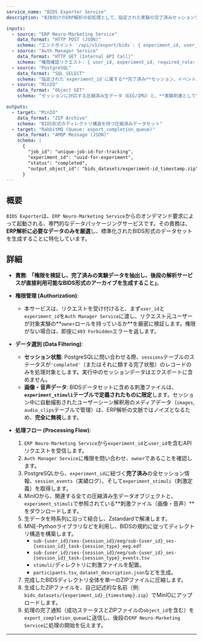 ```yaml
---
service_name: "BIDS Exporter Service"
description: "B2B向けのERP解析の前処理として、指定された実験の完了済みセッションデータを収集し、BIDS形式に準拠したデータセットとしてパッケージングする、権限管理機能付きの非同期バッチ処理サービス。"

inputs:
  - source: "ERP Neuro-Marketing Service"
    data_format: "HTTP POST (JSON)"
    schema: "エンドポイント `/api/v1/export/bids`: { experiment_id, user_id }"
  - source: "Auth Manager Service"
    data_format: "HTTP GET (Internal API Call)"
    schema: "権限確認リクエスト: { user_id, experiment_id, required_role: 'owner' }"
  - source: "PostgreSQL"
    data_format: "SQL SELECT"
    schema: "指定された`experiment_id`に属する**完了済み**セッション、イベント、刺激定義のメタデータ"
  - source: "MinIO"
    data_format: "Object GET"
    schema: "セッションに対応する圧縮済み生データ（EEG/IMU）と、**実験刺激として登録されたメディアファイル**"

outputs:
  - target: "MinIO"
    data_format: "ZIP Archive"
    schema: "BIDS形式のディレクトリ構造を持つ圧縮済みデータセット"
  - target: "RabbitMQ (Queue: export_completion_queue)"
    data_format: "AMQP Message (JSON)"
    schema: |
      {
        "job_id": "unique-job-id-for-tracking",
        "experiment_id": "uuid-for-experiment",
        "status": "completed",
        "output_object_id": "bids_datasets/experiment-id_timestamp.zip"
      }
---
```


## 概要

`BIDS Exporter`は、`ERP Neuro-Marketing Service`からのオンデマンド要求によって起動される、専門的なデータパッケージングサービスです。その責務は、**ERP解析に必要なデータのみを厳選**し、標準化されたBIDS形式のデータセットを生成することに特化しています。

## 詳細

  - **責務**: **「権限を検証し、完了済みの実験データを抽出し、後段の解析サービスが直接利用可能なBIDS形式のアーカイブを生成すること」**。

  - **権限管理 (Authorization)**:

      - 本サービスは、リクエストを受け付けると、まず`user_id`と`experiment_id`を`Auth Manager Service`に渡し、リクエスト元ユーザーが対象実験の\*\*`owner`ロールを持っているか\*\*を厳密に検証します。権限がない場合は、即座に`403 Forbidden`エラーを返します。

  - **データ選別 (Data Filtering)**:

      - **セッション状態**: PostgreSQLに問い合わせる際、`sessions`テーブルのステータスが`'completed'`（またはそれに類する完了状態）のレコードのみを処理対象とします。実行中のセッションデータはエクスポートに含めません。
      - **画像・音声データ**: BIDSデータセットに含める刺激ファイルは、**`experiment_stimuli`テーブルで定義されたものに限定**します。セッション中に自動撮影されたユーザーシーン解釈用のメディアデータ（`images`, `audio_clips`テーブルで管理）は、ERP解析の文脈ではノイズとなるため、**完全に無視**します。

  - **処理フロー (Processing Flow)**:

    1.  `ERP Neuro-Marketing Service`から`experiment_id`と`user_id`を含むAPIリクエストを受信します。
    2.  `Auth Manager Service`に権限を問い合わせ、`owner`であることを確認します。
    3.  PostgreSQLから、`experiment_id`に紐づく**完了済み**の全セッション情報、`session_events`（実績ログ）、そして`experiment_stimuli`（刺激定義）を取得します。
    4.  MinIOから、関連する全ての圧縮済み生データオブジェクトと、`experiment_stimuli`で参照されている\*\*刺激ファイル（画像・音声）\*\*をダウンロードします。
    5.  生データを時系列に沿って結合し、Zstandardで解凍します。
    6.  MNE-Pythonライブラリなどを利用し、BIDSの規約に従ってディレクトリ構造を構築します。
          - `sub-{user_id}/ses-{session_id}/eeg/sub-{user_id}_ses-{session_id}_task-{session_type}_eeg.edf`
          - `sub-{user_id}/ses-{session_id}/eeg/sub-{user_id}_ses-{session_id}_task-{session_type}_events.tsv`
          - `stimuli/`ディレクトリに刺激ファイルを配置。
          - `participants.tsv`, `dataset_description.json`などを生成。
    7.  完成したBIDSディレクトリ全体を単一のZIPファイルに圧縮します。
    8.  生成したZIPファイルを、自己記述的な名前（例: `bids_datasets/{experiment_id}_{timestamp}.zip`）でMinIOにアップロードします。
    9.  処理の完了通知（成功ステータスとZIPファイルの`object_id`を含む）を`export_completion_queue`に送信し、後段の`ERP Neuro-Marketing Service`に処理の開始を伝えます。

-----
